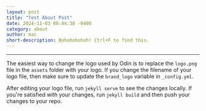 ```yaml
---
layout: post
title: "Test About Post"
date: 2024-11-03 08:44:38 -0400
category: about
author: mac
short-description: Bohohohohoh! Ctrl+F to find this.
---
```


-----

The easiest way to change the logo used by Odin is to replace the `logo.png` file in the `assets` folder with your logo. If you change the filename of your logo file, then make sure to update the `brand_logo` variable in `_config.yml`.

After editing your logo file, run `jekyll serve` to see the changes locally. If you're satisfied with your changes, run `jekyll build` and then push your changes to your repo.
